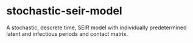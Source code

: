 # stochastic-seir-model
A stochastic, descrete time, SEIR model with individually predetermined latent and infectious periods and contact matrix.

